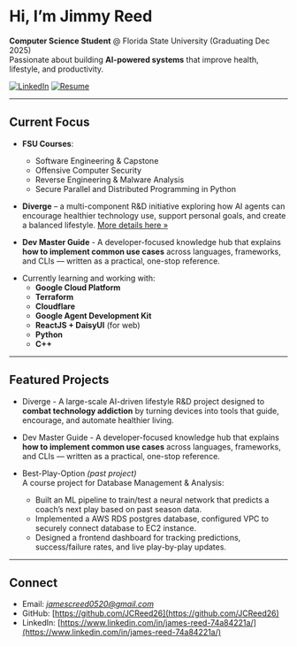 # Hi, I’m Jimmy Reed  

**Computer Science Student** @ Florida State University (Graduating Dec 2025)  
Passionate about building **AI-powered systems** that improve health, lifestyle, and productivity.  

[![LinkedIn](https://img.shields.io/badge/LinkedIn-Connect-blue?logo=linkedin&logoColor=white)](https://www.linkedin.com/in/YOUR_USERNAME/)
[![Resume](https://img.shields.io/badge/Resume-View-orange?logo=read-the-docs&logoColor=white)](https://your-resume-link.com)

---

## Current Focus  

- **FSU Courses**:
  - Software Engineering & Capstone
  - Offensive Computer Security
  - Reverse Engineering & Malware Analysis
  - Secure Parallel and Distributed Programming in Python
    
- **Diverge** – a multi-component R&D initiative exploring how AI agents can encourage healthier technology use, support personal goals, and create a balanced lifestyle. [More details here »](https://github.com/DivergeDev/.github)

- **Dev Master Guide** - A developer-focused knowledge hub that explains **how to implement common use cases** across languages, frameworks, and CLIs — written as a practical, one-stop reference.

<!-- - **Software Engineering Capstone Project** - A clipping and clip auditing software that takes original content from clients and finds short form content using clients content without permission. I will create a binary audio file based categorization algorithm to take audio files detect keywords, phrases, buzzwords, and audio frequency graph collection. -->
  
- Currently learning and working with:  
  - **Google Cloud Platform**
  - **Terraform**
  - **Cloudflare** 
  - **Google Agent Development Kit**  
  - **ReactJS + DaisyUI** (for web)  
  - **Python**
  - **C++**

---

## Featured Projects  

- Diverge - A large-scale AI-driven lifestyle R&D project designed to **combat technology addiction** by turning devices into tools that guide, encourage, and automate healthier living.

- Dev Master Guide - A developer-focused knowledge hub that explains **how to implement common use cases** across languages, frameworks, and CLIs — written as a practical, one-stop reference.

- Best-Play-Option *(past project)*  
  A course project for Database Management & Analysis:  
  - Built an ML pipeline to train/test a neural network that predicts a coach’s next play based on past season data.
  - Implemented a AWS RDS postgres database, configured VPC to securely connect database to EC2 instance.
  - Designed a frontend dashboard for tracking predictions, success/failure rates, and live play-by-play updates.  

---

## Connect  

- Email: *jamescreed0520@gmail.com*
- GitHub: [https://github.com/JCReed26](https://github.com/JCReed26)
- LinkedIn: [https://www.linkedin.com/in/james-reed-74a84221a/](https://www.linkedin.com/in/james-reed-74a84221a/)
<!-- - Resume: [resumelink](resumelink) -->


<!--
**JCReed26/JCReed26** is a ✨ _special_ ✨ repository because its `README.md` (this file) appears on your GitHub profile.

Here are some ideas to get you started:

- 🔭 I’m currently working on ...
- 🌱 I’m currently learning ...
- 👯 I’m looking to collaborate on ...
- 🤔 I’m looking for help with ...
- 💬 Ask me about ...
- 📫 How to reach me: ...
- 😄 Pronouns: ...
- ⚡ Fun fact: ...
-->
